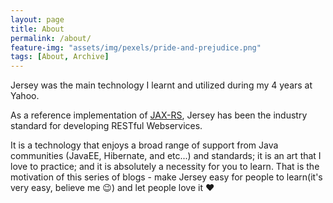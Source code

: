 ```yaml
---
layout: page
title: About
permalink: /about/
feature-img: "assets/img/pexels/pride-and-prejudice.png"
tags: [About, Archive]
---
```


Jersey was the main technology I learnt and utilized during my 4 years at Yahoo.

As a reference implementation of [JAX-RS](https://github.com/QubitPi/Opinionated-JAX-RS-Spec), Jersey has been the
industry standard for developing RESTful Webservices.

It is a technology that enjoys a broad range of support from Java communities (JavaEE, Hibernate, and etc...) and
standards; it is an art that I love to practice; and it is absolutely a necessity for you to learn. That is the
motivation of this series of blogs - make Jersey easy for people to learn(it's very easy, believe me 😉) and let
people love it ❤️
